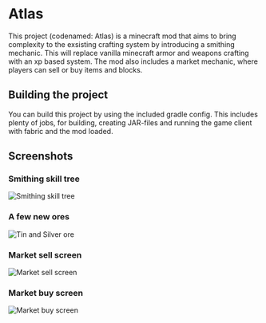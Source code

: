 # Atlas
This project (codenamed: Atlas) is a minecraft mod that aims to bring complexity to the exsisting crafting system by introducing a smithing mechanic. This will replace vanilla minecraft armor and weapons crafting with an xp based system. The mod also includes a market mechanic, where players can sell or buy items and blocks.


## Building the project
You can build this project by using the included gradle config. This includes plenty of jobs, for building, creating JAR-files and running the game client with fabric and the mod loaded.

## Screenshots

### Smithing skill tree
![Smithing skill tree](https://github.com/user-attachments/assets/96ce06b7-761f-4c61-a77c-fe2b0da52575)

### A few new ores
![Tin and Silver ore](https://github.com/user-attachments/assets/bd3d45aa-083d-4429-9c0f-4350d3c7e16d)

### Market sell screen
![Market sell screen](https://github.com/user-attachments/assets/4242e2ae-e402-4131-b21f-91de34a8eeb1)

### Market buy screen
![Market buy screen](https://github.com/user-attachments/assets/c9c54fe2-ef42-4f93-ba38-c68f3d223fd8)

